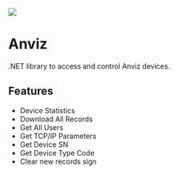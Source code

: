 
<a href="https://www.nuget.org/packages/Anviz.SDK"><img src="https://img.shields.io/nuget/v/anviz.sdk.svg?style=flat"></a>

# Anviz

.NET library to access and control Anviz devices.

Features
--------

 - Device Statistics
 - Download All Records
 - Get All Users
 - Get TCP/IP Parameters
 - Get Device SN
 - Get Device Type Code
 - Clear new records sign 
